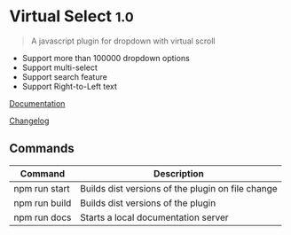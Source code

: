 # Virtual Select <small>1.0</small>

> A javascript plugin for dropdown with virtual scroll

- Support more than 100000 dropdown options
- Support multi-select
- Support search feature
- Support Right-to-Left text

[Documentation](https://sa-si-dev.github.io/virtual-select)

[Changelog](https://github.com/sa-si-dev/virtual-select/releases)

## Commands

| Command | Description |
|---------|-------------|
| npm run start | Builds dist versions of the plugin on file change |
| npm run build | Builds dist versions of the plugin |
| npm run docs | Starts a local documentation server |
